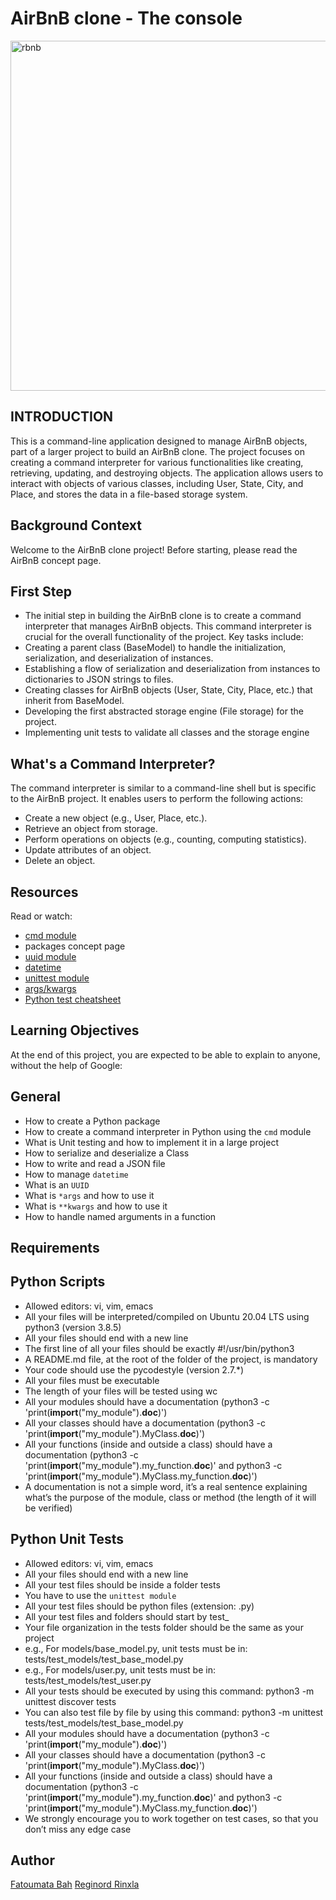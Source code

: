 # AirBnB clone - The console

<img width="560" alt="rbnb" src="https://github.com/Rincla971/holbertonschool-AirBnB_clone/assets/146451776/b8708aca-bed4-4c29-b4f3-0b5280b97b23">

## INTRODUCTION

This is a command-line application designed to manage AirBnB objects, part of a larger project to build an AirBnB clone. The project focuses on creating a command interpreter for various functionalities like creating, retrieving, updating, and destroying objects. The application allows users to interact with objects of various classes, including User, State, City, and Place, and stores the data in a file-based storage system.
## Background Context
Welcome to the AirBnB clone project! Before starting, please read the AirBnB concept page.
## First Step
- The initial step in building the AirBnB clone is to create a command interpreter that manages AirBnB objects. This command interpreter is crucial for the overall functionality of the project. Key tasks include:
- Creating a parent class (BaseModel) to handle the initialization, serialization, and deserialization of instances.
- Establishing a flow of serialization and deserialization from instances to dictionaries to JSON strings to files.
- Creating classes for AirBnB objects (User, State, City, Place, etc.) that inherit from BaseModel.
- Developing the first abstracted storage engine (File storage) for the project.
- Implementing unit tests to validate all classes and the storage engine
## What's a Command Interpreter?
The command interpreter is similar to a command-line shell but is specific to the AirBnB project. It enables users to perform the following actions:

- Create a new object (e.g., User, Place, etc.).
- Retrieve an object from storage.
- Perform operations on objects (e.g., counting, computing statistics).
- Update attributes of an object.
- Delete an object.
## Resources
Read or watch:

- [cmd module](https://docs.python.org/3.4/library/cmd.html)
- packages concept page
- [uuid module](https://docs.python.org/3.4/library/uuid.html)
- [datetime](https://docs.python.org/3.4/library/datetime.html)
- [unittest module](https://docs.python.org/3.4/library/unittest.html#module-unittest)
- [args/kwargs](https://yasoob.me/2013/08/04/args-and-kwargs-in-python-explained/)
- [Python test cheatsheet](https://www.pythonsheets.com/notes/python-tests.html)

## Learning Objectives
At the end of this project, you are expected to be able to explain to anyone, without the help of Google:

## General

- How to create a Python package
- How to create a command interpreter in Python using the `cmd` module
- What is Unit testing and how to implement it in a large project
- How to serialize and deserialize a Class
- How to write and read a JSON file
- How to manage `datetime`
- What is an `UUID`
- What is `*args` and how to use it
- What is `**kwargs` and how to use it
- How to handle named arguments in a function

## Requirements
## Python Scripts

- Allowed editors: vi, vim, emacs
- All your files will be interpreted/compiled on Ubuntu 20.04 LTS using python3 (version 3.8.5)
- All your files should end with a new line
- The first line of all your files should be exactly #!/usr/bin/python3
- A README.md file, at the root of the folder of the project, is mandatory
- Your code should use the pycodestyle (version 2.7.*)
- All your files must be executable
- The length of your files will be tested using wc
- All your modules should have a documentation (python3 -c 'print(__import__("my_module").__doc__)')
- All your classes should have a documentation (python3 -c 'print(__import__("my_module").MyClass.__doc__)')
- All your functions (inside and outside a class) should have a documentation (python3 -c 'print(__import__("my_module").my_function.__doc__)' and python3 -c 'print(__import__("my_module").MyClass.my_function.__doc__)')
- A documentation is not a simple word, it’s a real sentence explaining what’s the purpose of the module, class or method (the length of it will be verified)

## Python Unit Tests

- Allowed editors: vi, vim, emacs
- All your files should end with a new line
- All your test files should be inside a folder tests
- You have to use the `unittest module`
- All your test files should be python files (extension: .py)
- All your test files and folders should start by test_
- Your file organization in the tests folder should be the same as your project
- e.g., For models/base_model.py, unit tests must be in: tests/test_models/test_base_model.py
- e.g., For models/user.py, unit tests must be in: tests/test_models/test_user.py
- All your tests should be executed by using this command: python3 -m unittest discover tests
- You can also test file by file by using this command: python3 -m unittest tests/test_models/test_base_model.py
- All your modules should have a documentation (python3 -c 'print(__import__("my_module").__doc__)')
- All your classes should have a documentation (python3 -c 'print(__import__("my_module").MyClass.__doc__)')
- All your functions (inside and outside a class) should have a documentation (python3 -c 'print(__import__("my_module").my_function.__doc__)' and python3 -c 'print(__import__("my_module").MyClass.my_function.__doc__)')
- We strongly encourage you to work together on test cases, so that you don’t miss any edge case

## Author
[Fatoumata Bah](https://www.github.com/fatima9821)
[Reginord Rinxla](https://www.github.com/Rincla971)


